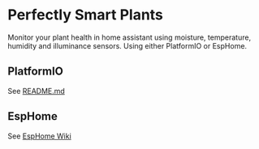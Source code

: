 # Perfectly Smart Plants

Monitor your plant health in home assistant using moisture, temperature, humidity and illuminance sensors. Using either PlatformIO or EspHome.

## PlatformIO

See [README.md](platformio/README.md)

## EspHome

See [EspHome Wiki](espHome)
